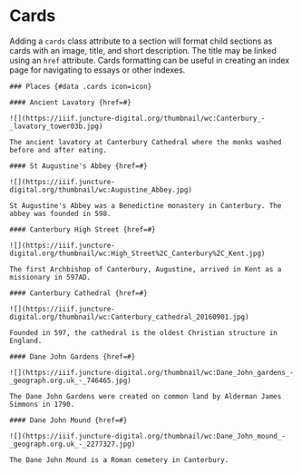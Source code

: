 # Cards

Adding a `cards` class attribute to a section will format child sections as cards with an image, title, and short description.  The title may be linked using an `href` attribute.  Cards formatting can be useful in creating an index page for navigating to essays or other indexes.


<ve-snippet>

    ### Places {#data .cards icon=icon}

    #### Ancient Lavatory {href=#}

    ![](https://iiif.juncture-digital.org/thumbnail/wc:Canterbury_-_lavatory_tower03b.jpg)

    The ancient lavatory at Canterbury Cathedral where the monks washed before and after eating.

    #### St Augustine's Abbey {href=#}

    ![](https://iiif.juncture-digital.org/thumbnail/wc:Augustine_Abbey.jpg)

    St Augustine's Abbey was a Benedictine monastery in Canterbury. The abbey was founded in 598.

    #### Canterbury High Street {href=#}

    ![](https://iiif.juncture-digital.org/thumbnail/wc:High_Street%2C_Canterbury%2C_Kent.jpg)

    The first Archbishop of Canterbury, Augustine, arrived in Kent as a missionary in 597AD. 

    #### Canterbury Cathedral {href=#}

    ![](https://iiif.juncture-digital.org/thumbnail/wc:Canterbury_cathedral_20160901.jpg)

    Founded in 597, the cathedral is the oldest Christian structure in England.

    #### Dane John Gardens {href=#}

    ![](https://iiif.juncture-digital.org/thumbnail/wc:Dane_John_gardens_-_geograph.org.uk_-_746465.jpg)

    The Dane John Gardens were created on common land by Alderman James Simmons in 1790.

    #### Dane John Mound {href=#}

    ![](https://iiif.juncture-digital.org/thumbnail/wc:Dane_John_mound_-_geograph.org.uk_-_2277327.jpg)

    The Dane John Mound is a Roman cemetery in Canterbury.

</ve-snippet>
